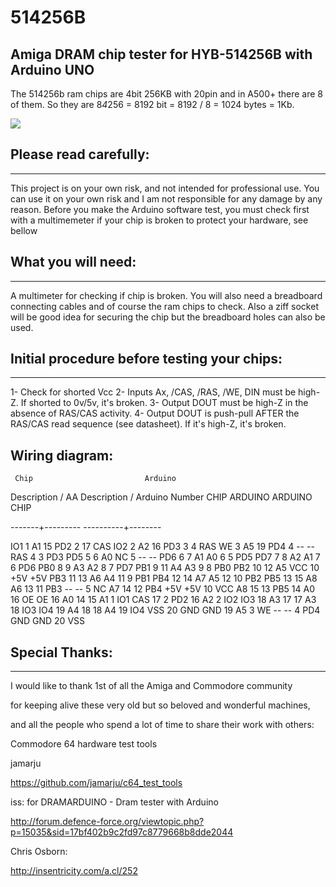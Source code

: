 # 514256B
## Amiga DRAM chip tester for HYB-514256B with Arduino UNO 

The 514256b ram chips are 4bit 256KB with 20pin and in A500+ there are 8 of them.
So they are 8*4*256 = 8192 bit = 8192 / 8 = 1024 bytes = 1Kb.


![](img/arduino.jpg)


## Please read carefully:
----------------------
This project is on your own risk, and not intended for professional use.
You can use it on your own risk and I am not responsible for any damage by any reason.
Before you make the Arduino software test, you must check first with a multimemeter if your chip is broken to protect your hardware, see bellow

## What you will need:
-------------------
A multimeter for checking if chip is broken.
You will also need a breadboard connecting cables and of course the ram chips to check.
Also a ziff socket will be good idea for securing the chip but the breadboard holes can also be used.

## Initial procedure before testing your chips:
--------------------------------------------
 1- Check for shorted Vcc
 2- Inputs Ax, /CAS, /RAS, /WE, DIN must be high-Z. If shorted to 0v/5v,	it's broken.
 3- Output DOUT must be high-Z in the absence of RAS/CAS activity.
 4- Output DOUT is push-pull AFTER the RAS/CAS read sequence (see datasheet). If it's high-Z, it's broken.


##				Wiring diagram:

	 Chip						  Arduino
Description / AA		 Description / Arduino Number
  CHIP	  ARDUINO		 ARDUINO	CHIP
  
 -------+---------	  ----------+--------
 
IO1	 1	 A1	  15		PD2	 2	  17   CAS
IO2	 2	 A2	  16		PD3	 3	  4	   RAS
WE	 3	 A5	  19		PD4	 4	  --   --
RAS	 4	 3	  PD3		PD5	 5	  6	   A0
NC	 5	 --	  --		PD6	 6	  7	   A1
A0	 6	 5	  PD5		PD7	 7	  8	   A2
A1	 7	 6	  PD6		PB0	 8	  9	   A3
A2	 8	 7	  PD7		PB1	 9	  11   A4
A3	 9	 8	  PB0		PB2	 10	  12   A5
VCC	 10	 +5V  +5V		PB3	 11	  13   A6
A4	 11	 9	  PB1		PB4	 12	  14   A7
A5	 12	 10	  PB2		PB5	 13	  15   A8
A6	 13	 11	  PB3		--	 --	  5	   NC
A7	 14	 12	  PB4		+5V	 +5V  10   VCC
A8	 15	 13	  PB5		14	 A0	  16   OE
OE	 16	 A0	  14		15	 A1	  1	   IO1
CAS	 17	 2	  PD2		16	 A2	  2	   IO2
IO3	 18	 A3	  17		17	 A3	  18   IO3
IO4	 19	 A4	  18		18	 A4	  19   IO4
VSS	 20	 GND  GND		19	 A5	  3	   WE
--	 --	 4	  PD4		GND	 GND  20   VSS


## Special Thanks:
----------------
I would like to thank 1st of all the Amiga and Commodore community

for keeping alive these very old but so beloved and wonderful machines,

and all the people who spend a lot of time to share their work with others:


Commodore 64 hardware test tools

jamarju

https://github.com/jamarju/c64_test_tools

iss: for DRAMARDUINO - Dram tester with Arduino

http://forum.defence-force.org/viewtopic.php?p=15035&sid=17bf402b9c2fd97c8779668b8dde2044

Chris Osborn:

http://insentricity.com/a.cl/252
